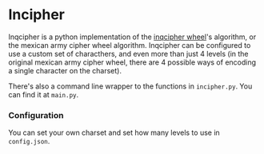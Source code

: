 # Incipher

  Inqcipher is a python implementation of the [inqcipher wheel](https://www.youtube.com/watch?v=TvsiLV7RLx4)'s algorithm, or the mexican army cipher wheel algorithm. Inqcipher can be configured to use a custom set of characthers, and even more than just 4 levels (in the original mexican army cipher wheel, there are 4 possible ways of encoding a single character on the charset). 
  
  There's also a command line wrapper to the functions in `incipher.py`. You can find it at `main.py`.

### Configuration
  
  You can set your own charset and set how many levels to use in `config.json`.
